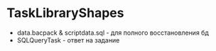 # TaskLibraryShapes


* data.bacpack & scriptdata.sql - для полного восстановления бд 
* SQLQueryTask - ответ на задание 
